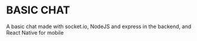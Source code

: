 # BASIC CHAT

A basic chat made with socket.io, NodeJS and express in the backend, and React Native for mobile
